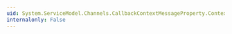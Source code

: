 ```yaml
---
uid: System.ServiceModel.Channels.CallbackContextMessageProperty.Context
internalonly: False
---
```

